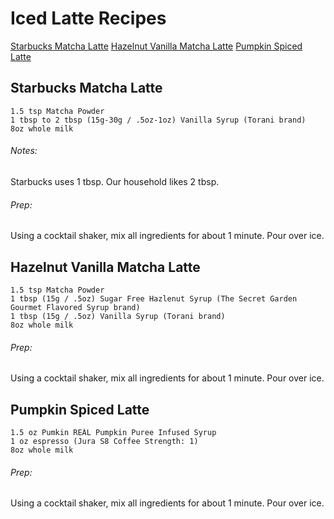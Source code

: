 # Iced Latte Recipes

[Starbucks Matcha Latte](#starbucks-matcha-latte)
[Hazelnut Vanilla Matcha Latte](#hazelnut-vanilla-matcha-latte)
[Pumpkin Spiced Latte](#pumpkin-spiced-latte)

## **Starbucks Matcha Latte**

```
1.5 tsp Matcha Powder
1 tbsp to 2 tbsp (15g-30g / .5oz-1oz) Vanilla Syrup (Torani brand)
8oz whole milk
```
###### Notes:
Starbucks uses 1 tbsp.  Our household likes 2 tbsp.

###### Prep:
Using a cocktail shaker, mix all ingredients for about 1 minute.  Pour over ice.

## **Hazelnut Vanilla Matcha Latte**

```
1.5 tsp Matcha Powder
1 tbsp (15g / .5oz) Sugar Free Hazlenut Syrup (The Secret Garden Gourmet Flavored Syrup brand)
1 tbsp (15g / .5oz) Vanilla Syrup (Torani brand)
8oz whole milk
```

###### Prep:
Using a cocktail shaker, mix all ingredients for about 1 minute.  Pour over ice.

## **Pumpkin Spiced Latte**

```
1.5 oz Pumkin REÀL Pumpkin Puree Infused Syrup
1 oz espresso (Jura S8 Coffee Strength: 1)
8oz whole milk
```

###### Prep:
Using a cocktail shaker, mix all ingredients for about 1 minute.  Pour over ice.
